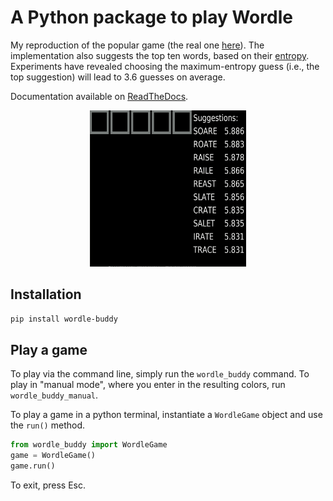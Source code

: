 # A Python package to play Wordle

My reproduction of the popular game (the real one [here](https://www.nytimes.com/games/wordle/index.html)). The implementation also suggests the top ten words, based on their [entropy](https://en.wikipedia.org/wiki/Entropy_(information_theory)). Experiments have revealed choosing the maximum-entropy guess (i.e., the top suggestion) will lead to 3.6 guesses on average.

Documentation available on [ReadTheDocs](https://wordle-buddy.readthedocs.io/en/latest/).

<p align="center">
<img src="example_usage.gif" width="250" height="250"/>
</p>

## Installation

```bash
pip install wordle-buddy
```

## Play a game

To play via the command line, simply run the `wordle_buddy` command. To play in "manual mode", where you enter in the resulting colors, run `wordle_buddy_manual`.

To play a game in a python terminal, instantiate a `WordleGame` object and use the `run()` method.

```python
from wordle_buddy import WordleGame
game = WordleGame()
game.run()
```

To exit, press Esc.
